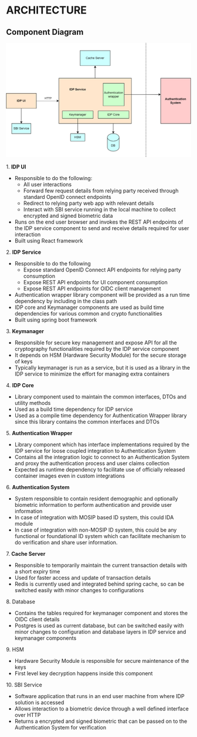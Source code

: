 # ARCHITECTURE

## Component Diagram

![](_images/e-signet-component-diagram-Page-3.png)

1\. **IDP UI**

* Responsible to do the following:
    * All user interactions
    * Forward few request details from relying party received through standard OpenID connect endpoints
    * Redirect to relying party web app with relevant details
    * Interact with SBI service running in the local machine to collect encrypted and signed biometric data
* Runs on the end user browser and invokes the REST API endpoints of the IDP service component to send and receive details required for user interaction
* Built using React framework

2\. **IDP Service**

* Responsible to do the following
    * Expose standard OpenID Connect API endpoints for relying party consumption
    * Expose REST API endpoints for UI component consumption
    * Expose REST API endpoints for OIDC client management
* Authentication wrapper library component will be provided as a run time dependency by including in the class path
* IDP core and Keymanager components are used as build time dependencies for various common and crypto functionalities
* Built using spring boot framework

3\. **Keymanager**

* Responsible for secure key management and expose API for all the cryptography functionalities required by the IDP service component
* It depends on HSM (Hardware Security Module) for the secure storage of keys
* Typically keymanager is run as a service, but it is used as a library in the IDP service to minimize the effort for managing extra containers

4\. **IDP Core**

* Library component used to maintain the common interfaces, DTOs and utility methods
* Used as a build time dependency for IDP service
* Used as a compile time dependency for Authentication Wrapper library since this library contains the common interfaces and DTOs

5\. **Authentication Wrapper**

* Library component which has interface implementations required by the IDP service for loose coupled integration to Authentication System
* Contains all the integration logic to connect to an Authentication System and proxy the authentication process and user claims collection
* Expected as runtime dependency to facilitate use of officially released container images even in custom integrations

6\. **Authentication System**

* System responsible to contain resident demographic and optionally biometric information to perform authentication and provide user information
* In case of integration with MOSIP based ID system, this could IDA module
* In case of integration with non-MOSIP ID system, this could be any functional or foundational ID system which can facilitate mechanism to do verification and share user information.

7\. **Cache Server**

* Responsible to temporarily maintain the current transaction details with a short expiry time
* Used for faster access and update of transaction details
* Redis is currently used and integrated behind spring cache, so can be switched easily with minor changes to configurations

8\. Database

* Contains the tables required for keymanager component and stores the OIDC client details
* Postgres is used as current database, but can be switched easily with minor changes to configuration and database layers in IDP service and keymanager components

9\. HSM

* Hardware Security Module is responsible for secure maintenance of the keys
* First level key decryption happens inside this component

10\. SBI Service

* Software application that runs in an end user machine from where IDP solution is accessed
* Allows interaction to a biometric device through a well defined interface over HTTP
* Returns a encrypted and signed biometric that can be passed on to the Authentication System for verification
